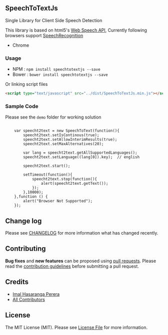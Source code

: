 ## SpeechToTextJs

Single Library for Client Side Speech Detection

This library is based on html5's [Web Speech API](https://developer.mozilla.org/en-US/docs/Web/API/Web_Speech_API), Currently following browsers support [SpeechRecognition](https://developer.mozilla.org/en-US/docs/Web/API/SpeechRecognition)

* Chrome


### Usage
* NPM : `npm install speechtotextjs --save`
* Bower : `bower install speechtotextjs --save`

Or linking script files

```html
<script type="text/javascript" src="../dist/SpeechToTextJs.min.js"></script>
```

### Sample Code
Please see the `demo` folder for working solution

```

    var speecht2text = new SpeechToText(function(){
        speecht2text.setIsContinous(true);
        speecht2text.setAllowInterimResults(true);
        speecht2text.setMaxAlternatives(20);

        var lang = speecht2text.getAllSupportedLanguages();
        speecht2text.setLanguage((lang[0]).key);  // english

        speecht2text.start();

        setTimeout(function(){
            speecht2text.stop(function(){
                alert(speecht2text.getText());
            });
        },10000);
    },function () {
        alert("Browser Not Supported");
    });

```


## Change log

Please see [CHANGELOG](CHANGELOG.md) for more information what has changed recently.

## Contributing
**Bug fixes** and **new features** can be proposed using [pull requests](https://github.com/imalhasaranga/SpeechToTextJs/pulls).
Please read the [contribution guidelines](CONTRIBUTION.md) before submitting a pull request.

## Credits

- [Imal Hasaranga Perera](https://github.com/imalhasaranga)
- [All Contributors](../../contributors)


## License

The MIT License (MIT). Please see [License File](LICENSE.md) for more information.
